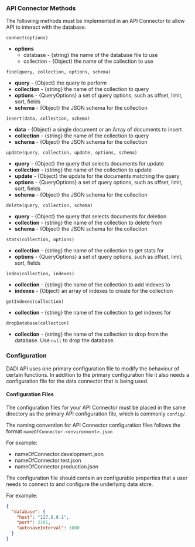 ### API Connector Methods

The following methods must be implemented in an API Connector to allow API to interact with the database.

`connect(options)`

* **options**
  * database - {string} the name of the database file to use
  * collection - {Object} the name of the collection to use

`find(query, collection, options, schema)`
* **query** - {Object} the query to perform
* **collection** - {string} the name of the collection to query
* **options** - {QueryOptions} a set of query options, such as offset, limit, sort, fields
* **schema** - {Object} the JSON schema for the collection

`insert(data, collection, schema)`
* **data** - {Object} a single document or an Array of documents to insert
* **collection** - {string} the name of the collection to query
* **schema** - {Object} the JSON schema for the collection

`update(query, collection, update, options, schema)`

* **query** - {Object} the query that selects documents for update
* **collection** - {string} the name of the collection to update
* **update** - {Object} the update for the documents matching the query
* **options** - {QueryOptions} a set of query options, such as offset, limit, sort, fields
* **schema** - {Object} the JSON schema for the collection

`delete(query, collection, schema)`

* **query** - {Object} the query that selects documents for deletion
* **collection** - {string} the name of the collection to delete from
* **schema** - {Object} the JSON schema for the collection

`stats(collection, options)`

* **collection** - {string} the name of the collection to get stats for
* **options** - {QueryOptions} a set of query options, such as offset, limit, sort, fields

`index(collection, indexes)`

* **collection** - {string} the name of the collection to add indexes to
* **indexes** - {Object} an array of indexes to create for the collection

`getIndexes(collection)`

* **collection** - {string} the name of the collection to get indexes for

`dropDatabase(collection)`

* **collection** - {string} the name of the collection to drop from the database. Use `null` to drop the database.


### Configuration

DADI API uses one primary configuration file to modify the behaviour of certain functions. In addition to the primary configuration file it also needs a configuration file for the data connector that is being used.

#### Configuration Files

The configuration files for your API Connector must be placed in the same directory as the primary API configuration file, which is commonly `config/`.

The naming convention for API Connector configuration files follows the format `nameOfConnector.<environment>.json`

For example:

* nameOfConnector.development.json
* nameOfConnector.test.json
* nameOfConnector.production.json

The configuration file should contain an configurable properties that a user needs to connect to and configure the underlying data store.

For example:

```json
{
  "database": {
    "host": "127.0.0.1",
    "port": 2101,
    "autosaveInterval": 1000
  }
}
```